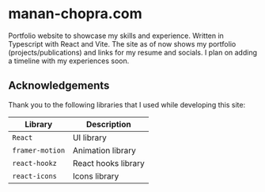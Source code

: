 # manan-chopra.com

Portfolio website to showcase my skills and experience. Written in Typescript with React and Vite. The site as of now shows my portfolio (projects/publications) and links for my resume and socials. I plan on adding a timeline with my experiences soon.

## Acknowledgements

Thank you to the following libraries that I used while developing this site:

| Library         | Description         |
| --------------- | ------------------- |
| `React`         | UI library          |
| `framer-motion` | Animation library   |
| `react-hookz`   | React hooks library |
| `react-icons`   | Icons library       |
